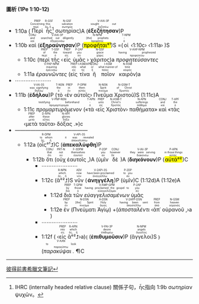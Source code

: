 #### 圖析 (1Pe 1:10-12)

  

- 1:10a (<RUBY><ruby><ruby>Περὶ<rt>περί</rt></ruby><rt>Concerning</rt></ruby><rt>PREP</rt></RUBY> <RUBY><ruby><ruby>ἧς<rt>ὅς, ἥ</rt></ruby><rt>this</rt></ruby><rt>R-GSF</rt></RUBY>[^1] <RUBY><ruby><ruby>σωτηρίας<rt>σωτηρία</rt></ruby><rt>salvation</rt></ruby><rt>N-GSF</rt></RUBY>)A (<RUBY><ruby><ruby><strong>ἐξεζήτησαν</strong><rt>ἐκζητέω</rt></ruby><rt>sought out</rt></ruby><rt>V-AAI-3P</rt></RUBY>)P
- 1:10b <RUBY><ruby><ruby>καὶ<rt>καί</rt></ruby><rt>and</rt></ruby><rt>CONJ</rt></RUBY> (<RUBY><ruby><ruby><strong>ἐξηραύνησαν</strong><rt>ἐξερευνάω</rt></ruby><rt>searched out diligently</rt></ruby><rt>V-AAI-3P</rt></RUBY>)P (<RUBY><ruby><ruby><mark>προφῆται°¹</mark><rt>προφήτης</rt></ruby><rt>[the] prophets</rt></ruby><rt>N-NPM</rt></RUBY>)S =(<RUBY><ruby><ruby>οἱ<rt>ὁ</rt></ruby><rt>-</rt></ruby><rt>T-NPM</rt></RUBY> ‹1:10c› ‹1:11a› )S
	- 1:10c  (<RUBY><ruby><ruby>περὶ<rt>περί</rt></ruby><rt>of</rt></ruby><rt>PREP</rt></RUBY> <RUBY><ruby><ruby>τῆς<rt>ὁ</rt></ruby><rt>the</rt></ruby><rt>T-GSF</rt></RUBY> ‹<RUBY><ruby><ruby>εἰς<rt>εἰς</rt></ruby><rt>toward</rt></ruby><rt>PREP</rt></RUBY> <RUBY><ruby><ruby>ὑμᾶς<rt>σύ</rt></ruby><rt>you</rt></ruby><rt>P-2AP</rt></RUBY> › <RUBY><ruby><ruby>χάριτος<rt>χάρις</rt></ruby><rt>grace</rt></ruby><rt>N-GSF</rt></RUBY>)a <RUBY><ruby><ruby><em>προφητεύσαντες</em><rt>προφητεύω</rt></ruby><rt>having prophesied</rt></ruby><rt>V-AAP-NPM</rt></RUBY>
	- 1:11a <RUBY><ruby><ruby><em>ἐραυνῶντες</em><rt>ἐρευνάω</rt></ruby><rt>inquiring</rt></ruby><rt>V-PAP-NPM</rt></RUBY> (<RUBY><ruby><ruby>εἰς<rt>εἰς</rt></ruby><rt>into</rt></ruby><rt>PREP</rt></RUBY> <RUBY><ruby><ruby>τίνα<rt>τίς</rt></ruby><rt>what</rt></ruby><rt>I-ASM⁞APN<strong></strong></rt></RUBY> <RUBY><ruby><ruby>ἢ<rt>ἤ</rt></ruby><rt>or</rt></ruby><rt>CONJ</rt></RUBY> <RUBY><ruby><ruby>ποῖον<rt>ποῖος</rt></ruby><rt>what manner of</rt></ruby><rt>I-ASM</rt></RUBY> <RUBY><ruby><ruby>καιρὸν<rt>καιρός</rt></ruby><rt>time</rt></ruby><rt>N-ASM</rt></RUBY>)a
- ⋯⋯⋯⋯⋯⋯⋯
- 1:11b (<RUBY><ruby><ruby><strong>ἐδήλου</strong><rt>δηλόω</rt></ruby><rt>was signifying</rt></ruby><rt>V-IAI-3S</rt></RUBY>)P (<RUBY><ruby><ruby>τὸ<rt>ὁ</rt></ruby><rt>the</rt></ruby><rt>T-NSN</rt></RUBY> ‹<RUBY><ruby><ruby>ἐν<rt>ἐν</rt></ruby><rt>in</rt></ruby><rt>PREP</rt></RUBY> <RUBY><ruby><ruby>αὐτοῖς<rt>αὐτός</rt></ruby><rt>them</rt></ruby><rt>P-DPM</rt></RUBY>› <RUBY><ruby><ruby>Πνεῦμα<rt>πνεῦμα</rt></ruby><rt>Spirit</rt></ruby><rt>N-NSN</rt></RUBY> <RUBY><ruby><ruby>Χριστοῦ<rt>Χριστός</rt></ruby><rt>of Christ</rt></ruby><rt>N-GSM-T</rt></RUBY>)S (1:11c)A
	- 1:11c <RUBY><ruby><ruby><em>προμαρτυρόμενον</em><rt>προμαρτύρομαι</rt></ruby><rt>testifying beforehand</rt></ruby><rt>V-PNP-NSN</rt></RUBY> («<RUBY><ruby><ruby>τὰ<rt>ὁ</rt></ruby><rt>-</rt></ruby><rt>T-APN</rt></RUBY> ‹<RUBY><ruby><ruby>εἰς<rt>εἰς</rt></ruby><rt>unto</rt></ruby><rt>PREP</rt></RUBY> <RUBY><ruby><ruby>Χριστὸν<rt>Χριστός</rt></ruby><rt>Christ's</rt></ruby><rt>N-ASM-T</rt></RUBY>› <RUBY><ruby><ruby>παθήματα<rt>πάθημα</rt></ruby><rt>sufferings</rt></ruby><rt>N-APN</rt></RUBY>» <RUBY><ruby><ruby>καὶ<rt>καί</rt></ruby><rt>and</rt></ruby><rt>CONJ</rt></RUBY> «<RUBY><ruby><ruby>τὰς<rt>ὁ</rt></ruby><rt>the</rt></ruby><rt>T-APF</rt></RUBY> ‹<RUBY><ruby><ruby>μετὰ<rt>μετά</rt></ruby><rt>after</rt></ruby><rt>PREP</rt></RUBY> <RUBY><ruby><ruby>ταῦτα<rt>οὗτος</rt></ruby><rt>these</rt></ruby><rt>D-APN</rt></RUBY>› <RUBY><ruby><ruby>δόξας .<rt>δόξα</rt></ruby><rt>glories</rt></ruby><rt>N-APF</rt></RUBY>»)c
- ——————————————
	- 1:12a (<RUBY><ruby><ruby>οἷς°¹⮥<rt>ὅς, ἥ</rt></ruby><rt>to whom</rt></ruby><rt>R-DPM</rt></RUBY>)C (<RUBY><ruby><ruby><strong>ἀπεκαλύφθη</strong><rt>ἀποκαλύπτω</rt></ruby><rt>it was revealed</rt></ruby><rt>V-API-3S</rt></RUBY>)P
		- 1:12b <RUBY><ruby><ruby>ὅτι<rt>ὅτι</rt></ruby><rt>that</rt></ruby><rt>CONJ</rt></RUBY> (<RUBY><ruby><ruby>οὐχ<rt>οὐ</rt></ruby><rt>not</rt></ruby><rt>PRT-N</rt></RUBY> <RUBY><ruby><ruby>ἑαυτοῖς ,<rt>ἑαυτοῦ</rt></ruby><rt>themselves</rt></ruby><rt>F-3DPM</rt></RUBY>)A (<RUBY><ruby><ruby>ὑμῖν<rt>σύ</rt></ruby><rt>you</rt></ruby><rt>P-2DP</rt></RUBY> <RUBY><ruby><ruby>δὲ<rt>δέ</rt></ruby><rt>however</rt></ruby><rt>CONJ</rt></RUBY>)A (<RUBY><ruby><ruby><strong>διηκόνουν</strong><rt>διακονέω</rt></ruby><rt>they were serving</rt></ruby><rt>V-IAI-3P</rt></RUBY>)P (<RUBY><ruby><ruby><mark>αὐτά°²</mark><rt>αὐτός</rt></ruby><rt>in those things</rt></ruby><rt>P-APN</rt></RUBY>)C 
			- ⋯⋯⋯⋯⋯⋯⋯
			- 1:12c (<RUBY><ruby><ruby>ἃ°²⮥<rt>ὅς, ἥ</rt></ruby><rt>which</rt></ruby><rt>R-NPN</rt></RUBY>)S <RUBY><ruby><ruby>νῦν<rt>νῦν</rt></ruby><rt>now</rt></ruby><rt>ADV</rt></RUBY> (<RUBY><ruby><ruby><strong>ἀνηγγέλη</strong><rt>ἀναγγέλλω</rt></ruby><rt>have been proclaimed</rt></ruby><rt>V-2API-3S</rt></RUBY>)P (<RUBY><ruby><ruby>ὑμῖν<rt>σύ</rt></ruby><rt>to you</rt></ruby><rt>P-2DP</rt></RUBY>)C (1:12d)A (1:12e)A
				- 1:12d <RUBY><ruby><ruby>διὰ<rt>διά</rt></ruby><rt>by</rt></ruby><rt>PREP</rt></RUBY> <RUBY><ruby><ruby>τῶν<rt>ὁ</rt></ruby><rt>those</rt></ruby><rt>T-GPM</rt></RUBY> <RUBY><ruby><ruby><em>εὐαγγελισαμένων</em><rt>εὐαγγελίζομαι</rt></ruby><rt>having proclaimed the gospel to</rt></ruby><rt>V-AMP-GPM</rt></RUBY> <RUBY><ruby><ruby>ὑμᾶς<rt>σύ</rt></ruby><rt>you</rt></ruby><rt>P-2AP</rt></RUBY>
				- 1:12e <RUBY><ruby><ruby>ἐν<rt>ἐν</rt></ruby><rt>by</rt></ruby><rt>PREP</rt></RUBY> (<RUBY><ruby><ruby>Πνεύματι<rt>πνεῦμα</rt></ruby><rt>[the] Spirit</rt></ruby><rt>N-DSN</rt></RUBY> <RUBY><ruby><ruby>Ἁγίῳ<rt>ἅγιος</rt></ruby><rt>Holy</rt></ruby><rt>A-DSN</rt></RUBY>) +(<RUBY><ruby><ruby><em>ἀποσταλέντι</em><rt>ἀποστέλλω</rt></ruby><rt>having been sent</rt></ruby><rt>V-2APP-DSN</rt></RUBY> ‹<RUBY><ruby><ruby>ἀπ᾽<rt>ἀπό</rt></ruby><rt>from</rt></ruby><rt>PREP</rt></RUBY> <RUBY><ruby><ruby>οὐρανοῦ ,<rt>οὐρανός</rt></ruby><rt>heaven</rt></ruby><rt>N-GSM</rt></RUBY>›a )
			- ⋯⋯⋯⋯⋯⋯⋯
			- 1:12f ( ‹<RUBY><ruby><ruby>εἰς<rt>εἰς</rt></ruby><rt>into</rt></ruby><rt>PREP</rt></RUBY> <RUBY><ruby><ruby>ἃ°²⮥<rt>ὅς, ἥ</rt></ruby><rt>which</rt></ruby><rt>R-APN</rt></RUBY>›a)⦇ (<RUBY><ruby><ruby><strong>ἐπιθυμοῦσιν</strong><rt>ἐπιθυμέω</rt></ruby><rt>desire</rt></ruby><rt>V-PAI-3P</rt></RUBY>)P (<RUBY><ruby><ruby>ἄγγελοι<rt>ἄγγελος</rt></ruby><rt>angels</rt></ruby><rt>N-NPM</rt></RUBY>)S ⦈(<RUBY><ruby><ruby><em>παρακύψαι . ¶</em><rt>παρακύπτω</rt></ruby><rt>to look</rt></ruby><rt>V-AAN</rt></RUBY>)C
---
[彼得前書希臘文筆記↵](1Peter-Notes.md)


[^1]: IHRC (internally headed relative clause) 關係子句，ἧς指向 1:9b σωτηρίαν ψυχῶν。